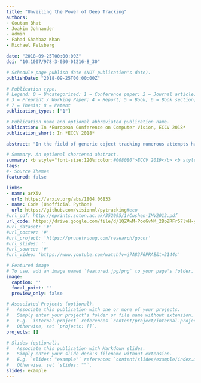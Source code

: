 ```yaml
---
title: "Unveiling the Power of Deep Tracking"
authors:
- Goutam Bhat
- Joakim Johnander
- admin
- Fahad Shahbaz Khan
- Michael Felsberg

date: "2018-09-25T00:00:00Z"
doi: "10.1007/978-3-030-01216-8_30"

# Schedule page publish date (NOT publication's date).
publishDate: "2018-09-25T00:00:00Z"

# Publication type.
# Legend: 0 = Uncategorized; 1 = Conference paper; 2 = Journal article;
# 3 = Preprint / Working Paper; 4 = Report; 5 = Book; 6 = Book section;
# 7 = Thesis; 8 = Patent
publication_types: ["1"]

# Publication name and optional abbreviated publication name.
publication: In *European Conference on Computer Vision, ECCV 2018*
publication_short: In *ECCV 2018*

abstract: "In the field of generic object tracking numerous attempts have been made to exploit deep features. Despite all expectations, deep trackers are yet to reach an outstanding level of performance compared to methods solely based on handcrafted features. In this paper, we investigate this key issue and propose an approach to unlock the true potential of deep features for tracking. We systematically study the characteristics of both deep and shallow features, and their relation to tracking accuracy and robustness. We identify the limited data and low spatial resolution as the main challenges, and propose strategies to counter these issues when integrating deep features for tracking. Furthermore, we propose a novel adaptive fusion approach that leverages the complementary properties of deep and shallow features to improve both robustness and accuracy. Extensive experiments are performed on four challenging datasets. On VOT2017, our approach significantly outperforms the top performing tracker from the challenge with a relative gain of 17% in EAO."

# Summary. An optional shortened abstract.
summary: <b style="font-size:120%;color:#008080">ECCV 2019</b> <b style="font-size:120%;color:#E08040"></b><br> How to better utilize deep features for correlation-based tracking.
tags:
#- Source Themes
featured: false

links:
- name: arXiv
  url: https://arxiv.org/abs/1804.06833
- name: Code (Unofficial Python)
  url: https://github.com/visionml/pytracking#eco
#url_pdf: http://eprints.soton.ac.uk/352095/1/Cushen-IMV2013.pdf
url_code: https://drive.google.com/file/d/1QZAwM-PooGvNM_2BpZRFr57lvH-yClVo/view?usp=sharing
#url_dataset: '#'
#url_poster: '#'
#url_project: 'https://prunetruong.com/research/gocor'
#url_slides: ''
#url_source: '#'
#url_video: 'https://www.youtube.com/watch?v=j7A83F6PRAE&t=3144s'

# Featured image
# To use, add an image named `featured.jpg/png` to your page's folder. 
image:
  caption: ''
  focal_point: ""
  preview_only: false

# Associated Projects (optional).
#   Associate this publication with one or more of your projects.
#   Simply enter your project's folder or file name without extension.
#   E.g. `internal-project` references `content/project/internal-project/index.md`.
#   Otherwise, set `projects: []`.
projects: []

# Slides (optional).
#   Associate this publication with Markdown slides.
#   Simply enter your slide deck's filename without extension.
#   E.g. `slides: "example"` references `content/slides/example/index.md`.
#   Otherwise, set `slides: ""`.
slides: example
---
```



